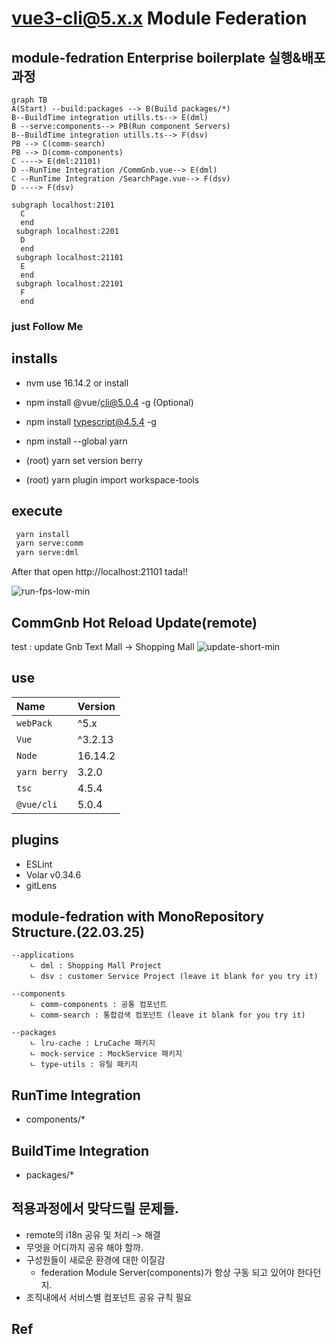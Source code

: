 # vue3-cli@5.x.x Module Federation


## module-fedration Enterprise boilerplate 실행&배포과정
```mermaid
graph TB
A(Start) --build:packages --> B(Build packages/*)
B--BuildTime integration utills.ts--> E(dml)
B --serve:components--> PB(Run component Servers)
B--BuildTime integration utills.ts--> F(dsv)
PB --> C(comm-search)
PB --> D(comm-components)
C ----> E(dml:21101)
D --RunTime Integration /CommGnb.vue--> E(dml)
C --RunTime Integration /SearchPage.vue--> F(dsv)
D ----> F(dsv)

subgraph localhost:2101
  C
  end
 subgraph localhost:2201
  D
  end
 subgraph localhost:21101
  E
  end
 subgraph localhost:22101
  F
  end
```

### just Follow Me
## installs
- nvm use 16.14.2 or install
- npm install @vue/cli@5.0.4 -g (Optional)
- npm install typescript@4.5.4 -g
- npm install --global yarn

- (root) yarn set version berry
- (root) yarn plugin import workspace-tools


## execute
```bash
 yarn install
 yarn serve:comm
 yarn serve:dml
``` 
After that open
http://localhost:21101
tada!!

![run-fps-low-min](https://user-images.githubusercontent.com/25116734/163080184-28710164-fac8-496a-bbd5-985538dabe17.gif)


## CommGnb Hot Reload Update(remote)
 test : update Gnb Text Mall -> Shopping Mall
![update-short-min](https://user-images.githubusercontent.com/25116734/163081119-7ac03d17-32d8-4e28-9705-9d30fc2e8b54.gif)


## use
Name         | Version    |
:------      | :------    |
`webPack`    | ^5.x     | 
`Vue`        | ^3.2.13    | 
`Node`       | 16.14.2    |   
`yarn berry` | 3.2.0      |  
`tsc`        | 4.5.4      |
`@vue/cli`   | 5.0.4      |

## plugins
- ESLint
- Volar v0.34.6
- gitLens


 ## module-fedration with MonoRepository Structure.(22.03.25)
~~~
--applications
    ㄴ dml : Shopping Mall Project 
    ㄴ dsv : customer Service Project (leave it blank for you try it)

--components
    ㄴ comm-components : 공통 컴포넌트
    ㄴ comm-search : 통합검색 컴포넌트 (leave it blank for you try it)

--packages
    ㄴ lru-cache : LruCache 패키지
    ㄴ mock-service : MockService 패키지
    ㄴ type-utils : 유틸 패키지
~~~

## RunTime Integration
 - components/*

## BuildTime Integration
 - packages/*


## 적용과정에서 맞닥드릴 문제들.
 - remote의 i18n 공유 및 처리 -> 해결
 - 무엇을 어디까지 공유 해야 할까.
 - 구성원들이 새로운 환경에 대한 이질감
    - federation Module Server(components)가 항상 구동 되고 있어야 한다던지.
 - 조직내에서 서비스별 컴포넌트 공유 규칙 필요
 

## Ref
